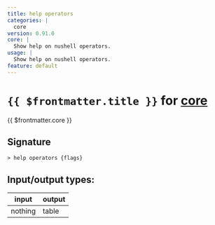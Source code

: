 ```yaml
---
title: help operators
categories: |
  core
version: 0.91.0
core: |
  Show help on nushell operators.
usage: |
  Show help on nushell operators.
feature: default
---
```

<!-- This file is automatically generated. Please edit the command in https://github.com/nushell/nushell instead. -->

# `{{ $frontmatter.title }}` for [core](/commands/categories/core.md)

<div class='command-title'>{{ $frontmatter.core }}</div>

## Signature

```> help operators {flags} ```


## Input/output types:

| input   | output |
| ------- | ------ |
| nothing | table  |
